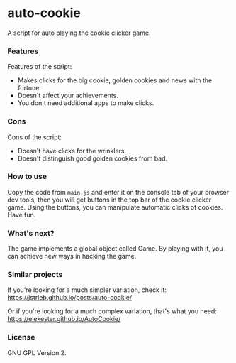 # auto-cookie

A script for auto playing the cookie clicker game.

### Features

Features of the script:
- Makes clicks for the big cookie, golden cookies and news with the fortune.
- Doesn't affect your achievements.
- You don't need additional apps to make clicks.

### Cons

Cons of the script:
- Doesn't have clicks for the wrinklers.
- Doesn't distinguish good golden cookies from bad.

### How to use

Copy the code from `main.js` and enter it on the console tab of your browser dev tools, then you will get buttons in the top bar of the cookie clicker game. Using the buttons, you can manipulate automatic clicks of cookies. Have fun.

### What's next?

The game implements a global object called Game. By playing with it, you can achieve new ways in hacking the game.

### Similar projects

If you're looking for a much simpler variation, check it: https://jstrieb.github.io/posts/auto-cookie/

Or if you're looking for a much complex variation, that's what you need: https://elekester.github.io/AutoCookie/

### License

GNU GPL Version 2.
